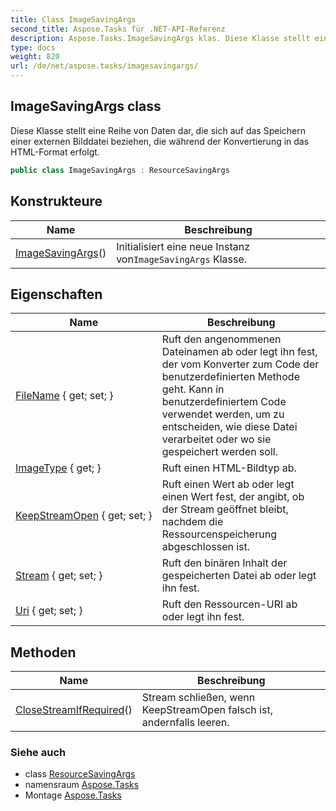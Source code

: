```yaml
---
title: Class ImageSavingArgs
second_title: Aspose.Tasks für .NET-API-Referenz
description: Aspose.Tasks.ImageSavingArgs klas. Diese Klasse stellt eine Reihe von Daten dar die sich auf das Speichern einer externen Bilddatei beziehen die während der Konvertierung in das HTMLFormat erfolgt.
type: docs
weight: 820
url: /de/net/aspose.tasks/imagesavingargs/
---
```

## ImageSavingArgs class

Diese Klasse stellt eine Reihe von Daten dar, die sich auf das Speichern einer externen Bilddatei beziehen, die während der Konvertierung in das HTML-Format erfolgt.

```csharp
public class ImageSavingArgs : ResourceSavingArgs
```

## Konstrukteure

| Name | Beschreibung |
| --- | --- |
| [ImageSavingArgs](imagesavingargs/)() | Initialisiert eine neue Instanz von`ImageSavingArgs` Klasse. |

## Eigenschaften

| Name | Beschreibung |
| --- | --- |
| [FileName](../../aspose.tasks/resourcesavingargs/filename/) { get; set; } | Ruft den angenommenen Dateinamen ab oder legt ihn fest, der vom Konverter zum Code der benutzerdefinierten Methode geht. Kann in benutzerdefiniertem Code verwendet werden, um zu entscheiden, wie diese Datei verarbeitet oder wo sie gespeichert werden soll. |
| [ImageType](../../aspose.tasks/imagesavingargs/imagetype/) { get; } | Ruft einen HTML-Bildtyp ab. |
| [KeepStreamOpen](../../aspose.tasks/resourcesavingargs/keepstreamopen/) { get; set; } | Ruft einen Wert ab oder legt einen Wert fest, der angibt, ob der Stream geöffnet bleibt, nachdem die Ressourcenspeicherung abgeschlossen ist. |
| [Stream](../../aspose.tasks/resourcesavingargs/stream/) { get; set; } | Ruft den binären Inhalt der gespeicherten Datei ab oder legt ihn fest. |
| [Uri](../../aspose.tasks/resourcesavingargs/uri/) { get; set; } | Ruft den Ressourcen-URI ab oder legt ihn fest. |

## Methoden

| Name | Beschreibung |
| --- | --- |
| [CloseStreamIfRequired](../../aspose.tasks/resourcesavingargs/closestreamifrequired/)() | Stream schließen, wenn KeepStreamOpen falsch ist, andernfalls leeren. |

### Siehe auch

* class [ResourceSavingArgs](../resourcesavingargs/)
* namensraum [Aspose.Tasks](../../aspose.tasks/)
* Montage [Aspose.Tasks](../../)


